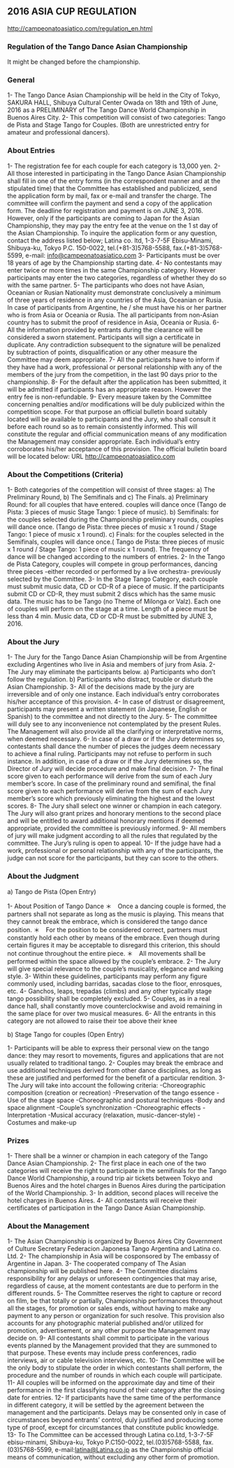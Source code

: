 ## 2016 ASIA CUP REGULATION

http://campeonatoasiatico.com/regulation_en.html

### Regulation of the Tango Dance Asian Championship

It might be changed before the championship.

### General
1- The Tango Dance Asian Championship will be held in the City of Tokyo, SAKURA HALL, Shibuya Cultural Center Owada on 18th and 19th of June, 2016 as a PRELIMINARY of The Tango Dance World Championship in Buenos Aires City.
2- This competition will consist of two categories: Tango de Pista and Stage Tango for Couples. (Both are unrestricted entry for amateur and professional dancers).

### About Entries

1- The registration fee for each couple for each category is 13,000 yen.
2- All those interested in participating in the Tango Dance Asian Championship shall fill in one of the entry forms (in the correspondent manner and at the stipulated time) that the Committee has established and publicized, send the application form by mail, fax or e-mail and transfer the charge. The committee will confirm the payment and send a copy of the application form. The deadline for registration and payment is on JUNE 3, 2016. However, only if the participants are coming to Japan for the Asian Championship, they may pay the entry fee at the venue on the 1 st day of the Asian Championship. To inquire the application form or any question, contact the address listed below;
Latina co. ltd, 1-3-7-5F Ebisu-Minami, Shibuya-ku, Tokyo P.C. 150-0022, tel.(+81-3)5768-5588, fax.(+81-3)5768-5599, e-mail: info@campeonatoasiatico.com
3- Participants must be over 18 years of age by the Championship starting date.
4- No contestants may enter twice or more times in the same Championship category. However participants may enter the two categories, regardless of whether they do so with the same partner.
5- The participants who does not have Asian, Oceanian or Rusian Nationality must demonstrate conclusively a minimum of three years of residence in any countries of the Asia, Oceanian or Rusia. In case of participants from Argentine, he / she must have his or her partner who is from Asia or Oceania or Rusia. The all participants from non-Asian country has to submit the proof of residence in Asia, Oceania or Rusia.
6- All the information provided by entrants during the clearance will be considered a sworn statement. Participants will sign a certificate in duplicate. Any contradiction subsequent to the signature will be penalized by subtraction of points, disqualification or any other measure the Committee may deem appropriate.
7- All the participants have to inform if they have had a work, professional or personal relationship with any of the members of the jury from the competition, in the last 90 days prior to the championship.
8- For the default after the application has been submitted, it will be admitted if participants has an appropriate reason. However the entry fee is non-refundable.
9- Every measure taken by the Committee concerning penalties and/or modifications will be duly publicized within the competition scope. For that purpose an official bulletin board suitably located will be available to participants and the Jury, who shall consult it before each round so as to remain consistently informed. This will constitute the regular and official communication means of any modification the Management may consider appropriate. Each individual’s entry corroborates his/her acceptance of this provision. The official bulletin board will be located below: URL http://campeonatoasiatico.com

### About the Competitions (Criteria)

1- Both categories of the competition will consist of three stages: a) The Preliminary Round, b) The Semifinals and c) The Finals.
  a) Preliminary Round: for all couples that have entered. couples will dance once (Tango de Pista: 3 pieces of music Stage Tango: 1 piece of music).
  b) Semifinals: for the couples selected during the Championship preliminary rounds, couples will dance once. (Tango de Pista: three pieces of music x 1 round / Stage Tango: 1 piece of music x 1 round).
  c) Finals: for the couples selected in the Semifinals, couples will dance once.( Tango de Pista: three pieces of music x 1 round / Stage Tango: 1 piece of music x 1 round). The frequency of dance will be changed according to the numbers of entries.
2- In the Tango de Pista Category, couples will compete in group performances, dancing three pieces -either recorded or performed by a live orchestra- previously selected by the Committee.
3- In the Stage Tango Category, each couple must submit music data, CD or CD-R of a piece of music. If the participants submit CD or CD-R, they must submit 2 discs which has the same music data. The music has to be Tango (no Theme of Milonga or Valz). Each one of couples will perform on the stage at a time. Length of a piece must be less than 4 min. Music data, CD or CD-R must be submitted by JUNE 3, 2016.

### About the Jury

1- The Jury for the Tango Dance Asian Championship will be from Argentine excluding Argentines who live in Asia and members of jury from Asia.
2- The Jury may eliminate the participants below.
  a) Participants who don’t follow the regulation.
  b) Participants who distract, trouble or disturb the Asian Championship.
3- All of the decisions made by the jury are irreversible and of only one instance. Each individual’s entry corroborates his/her acceptance of this provision.
4- In case of distrust or disagreement, participants may present a written statement (in Japanese, English or Spanish) to the committee and not directly to the Jury.
5- The committee will duly see to any inconvenience not contemplated by the present Rules. The Management will also provide all the clarifying or interpretative norms, when deemed necessary.
6- In case of a draw or if the Jury determines so, contestants shall dance the number of pieces the judges deem necessary to achieve a final ruling. Participants may not refuse to perform in such instance. In addition, in case of a draw or if the Jury determines so, the Director of Jury will decide procedure and make final decision.
7- The final score given to each performance will derive from the sum of each Jury member’s score. In case of the preliminary round and semifinal, the final score given to each performance will derive from the sum of each Jury member’s score which previously eliminating the highest and the lowest scores.
8- The Jury shall select one winner or champion in each category. The Jury will also grant prizes and honorary mentions to the second place and will be entitled to award additional honorary mentions if deemed appropriate, provided the committee is previously informed.
9- All members of jury will make judgment according to all the rules that regulated by the committee. The Jury’s ruling is open to appeal.
10- If the judge have had a work, professional or personal relationship with any of the participants, the judge can not score for the participants, but they can score to the others.

### About the Judgment

a) Tango de Pista (Open Entry)

1- About Position of Tango Dance
  ＊　Once a dancing couple is formed, the partners shall not separate as long as the music is playing. This means that they cannot break the embrace, which is considered the tango dance position.
  ＊　For the position to be considered correct, partners must constantly hold each other by means of the embrace. Even though during certain figures it may be acceptable to disregard this criterion, this should not continue throughout the entire piece.
  ＊　All movements shall be performed within the space allowed by the couple’s embrace.
2- The Jury will give special relevance to the couple’s musicality, elegance and walking style.
3- Within these guidelines, participants may perform any figure commonly used, including barridas, sacadas close to the floor, enrosques, etc.
4- Ganchos, leaps, trepadas (climbs) and any other typically stage tango possibility shall be completely excluded.
5- Couples, as in a real dance hall, shall constantly move counterclockwise and avoid remaining in the same place for over two musical measures.
6- All the entrants in this category are not allowed to raise their toe above their knee

b) Stage Tango for couples (Open Entry)

1- Participants will be able to express their personal view on the tango dance: they may resort to movements, figures and applications that are not usually related to traditional tango.
2- Couples may break the embrace and use additional techniques derived from other dance disciplines, as long as these are justified and performed for the benefit of a particular rendition.
3- The Jury will take into account the following criteria: -Choreographic composition (creation or recreation) -Preservation of the tango essence -Use of the stage space -Choreographic and postural techniques -Body and space alignment -Couple’s synchronization -Choreographic effects -Interpretation -Musical accuracy (relaxation, music-dancer-style) -Costumes and make-up

### Prizes

1- There shall be a winner or champion in each category of the Tango Dance Asian Championship.
2- The first place in each one of the two categories will receive the right to participate in the semifinals for the Tango Dance World Championship, a round trip air tickets between Tokyo and Buenos Aires and the hotel charges in Buenos Aires during the participation of the World Championship.
3- In addition, second places will receive the hotel charges in Buenos Aires.
4- All contestants will receive their certificates of participation in the Tango Dance Asian Championship.

### About the Management

1- The Asian Championship is organized by Buenos Aires City Government of Culture Secretary Federacion Japonesa Tango Argentina and Latina co. Ltd.
2- The championship in Asia will be cosponsored by The embassy of Argentine in Japan.
3- The cooperated company of The Asian championship will be published here.
4- The Committee disclaims responsibility for any delays or unforeseen contingencies that may arise, regardless of cause, at the moment contestants are due to perform in the different rounds.
5- The Committee reserves the right to capture or record on film, be that totally or partially, Championship performances throughout all the stages, for promotion or sales ends, without having to make any payment to any person or organization for such resolve. This provision also accounts for any photographic material published and/or utilized for promotion, advertisement, or any other purpose the Management may decide on.
9- All contestants shall commit to participate in the various events planned by the Management provided that they are summoned to that purpose. These events may include press conferences, radio interviews, air or cable television interviews, etc.
10- The Committee will be the only body to stipulate the order in which contestants shall perform, the procedure and the number of rounds in which each couple will participate.
11- All couples will be informed on the approximate day and time of their performance in the first classifying round of their category after the closing date for entries.
12- If participants have the same time of the performance in different category, it will be settled by the agreement between the management and the participants. Delays may be consented only in case of circumstances beyond entrants’ control, duly justified and producing some type of proof, except for circumstances that constitute public knowledge.
13- To The Committee can be accessed through Latina co.Ltd, 1-3-7-5F ebisu-minami, Shibuya-ku, Tokyo P.C150-0022, tel.(03)5768-5588, fax.(03)5768-5599, e-mail:latina@Latina.co.jp as the Championship official means of communication, without excluding any other form of promotion.